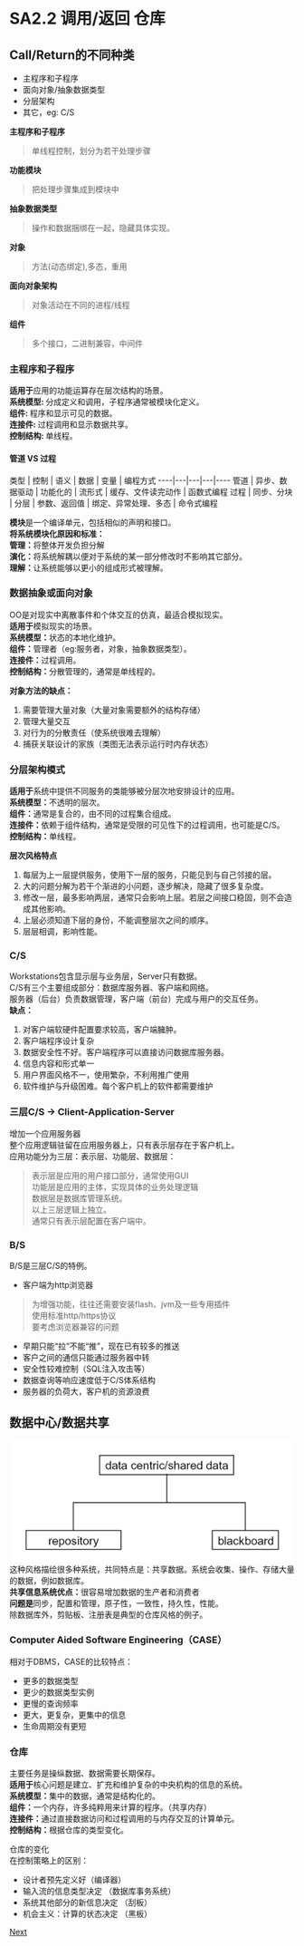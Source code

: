 # SA2.2  调用/返回 仓库  

## Call/Return的不同种类  

* 主程序和子程序  
* 面向对象/抽象数据类型  
* 分层架构  
* 其它，eg: C/S  

<b> 主程序和子程序</b>  
> 单线程控制，划分为若干处理步骤  

<b> 功能模块</b>  
> 把处理步骤集成到模块中  

<b> 抽象数据类型 </b>  
> 操作和数据捆绑在一起，隐藏具体实现。  

<b> 对象 </b>  
> 方法(动态绑定),多态，重用  

<b> 面向对象架构 </b>  
> 对象活动在不同的进程/线程  

<b> 组件</b>  
> 多个接口，二进制兼容，中间件  

### 主程序和子程序
<b>适用于</b>应用的功能运算存在层次结构的场景。  
<b>系统模型: </b>分成定义和调用，子程序通常被模块化定义。  
<b>组件: </b>程序和显示可见的数据。  
<b>连接件: </b>过程调用和显示数据共享。  
<b>控制结构: </b>单线程。  

#### 管道 VS 过程

类型 | 控制 | 语义 | 数据 | 变量 | 编程方式
----|---|---|---|----
管道 | 异步、数据驱动 | 功能化的 | 流形式 | 缓存、文件读完动作 | 函数式编程
过程 | 同步、分块 | 分层 | 参数、返回值 | 绑定、异常处理、多态 | 命令式编程

<b>模块</b>是一个编译单元，包括相似的声明和接口。  
<strong>将系统模块化原因和标准：</strong>  
<b>管理：</b>将整体开发负担分解  
<b>演化：</b>将系统解耦以便对于系统的某一部分修改时不影响其它部分。  
<b>理解：</b>让系统能够以更小的组成形式被理解。  

### 数据抽象或面向对象  

OO是对现实中离散事件和个体交互的仿真，最适合模拟现实。  
<b>适用于</b>模拟现实的场景。  
<b>系统模型：</b>状态的本地化维护。  
<b>组件：</b>管理者（eg:服务者，对象，抽象数据类型）。  
<b>连接件：</b>过程调用。  
<b>控制结构：</b>分散管理的，通常是单线程的。  

<b>对象方法的缺点：</b>  
1. 需要管理大量对象（大量对象需要额外的结构存储）  
2. 管理大量交互  
3. 对行为的分散责任（使系统很难去理解）  
4. 捕获关联设计的家族（类图无法表示运行时内存状态）  

### 分层架构模式  
<b>适用于</b>系统中提供不同服务的类能够被分层次地安排设计的应用。  
<b>系统模型：</b>不透明的层次。  
<b>组件：</b>通常是复合的，由不同的过程集合组成。  
<b>连接件：</b>依赖于组件结构，通常是受限的可见性下的过程调用，也可能是C/S。  
<b>控制结构：</b>单线程。  

<strong>层次风格特点</strong>  
1. 每层为上一层提供服务，使用下一层的服务，只能见到与自己邻接的层。  
2. 大的问题分解为若干个渐进的小问题，逐步解决，隐藏了很多复杂度。  
3. 修改一层，最多影响两层，通常只会影响上层。若层之间接口稳固，则不会造成其他影响。  
4. 上层必须知道下层的身份，不能调整层次之间的顺序。  
5. 层层相调，影响性能。  

### C/S  
Workstations包含显示层与业务层，Server只有数据。  
C/S有三个主要组成部分：数据库服务器、客户端和网络。  
服务器（后台）负责数据管理，客户端（前台）完成与用户的交互任务。  
<b>缺点：</b>  
1. 对客户端软硬件配置要求较高，客户端臃肿。  
2. 客户端程序设计复杂  
3. 数据安全性不好。客户端程序可以直接访问数据库服务器。  
4. 信息内容和形式单一  
5. 用户界面风格不一，使用繁杂，不利用推广使用  
6. 软件维护与升级困难。每个客户机上的软件都需要维护  

### 三层C/S -> Client-Application-Server  
增加一个应用服务器  
整个应用逻辑驻留在应用服务器上，只有表示层存在于客户机上。  
应用功能分为三层：表示层、功能层、数据层：  
> 表示层是应用的用户接口部分，通常使用GUI  
功能层是应用的主体，实现具体的业务处理逻辑  
数据层是数据库管理系统。  
以上三层逻辑上独立。  
通常只有表示层配置在客户端中。  

### B/S  
B/S是三层C/S的特例。  
* 客户端为http浏览器
> 为增强功能，往往还需要安装flash、jvm及一些专用插件  
使用标准http/https协议  
要考虑浏览器兼容的问题  

* 早期只能“拉”不能“推”，现在已有较多的推送  
* 客户之间的通信只能通过服务器中转  
* 安全性较难控制（SQL注入攻击等）  
* 数据查询等响应速度低于C/S体系结构  
* 服务器的负荷大，客户机的资源浪费

## 数据中心/数据共享  
![](images/dataCentric.PNG)  
这种风格描绘很多种系统，共同特点是：共享数据。系统会收集、操作、存储大量的数据，例如数据库。  
<b>共享信息系统优点：</b>很容易增加数据的生产者和消费者  
<b>问题是</b>同步，配置和管理，原子性，一致性，持久性，性能。  
除数据库外，剪贴板、注册表是典型的仓库风格的例子。  

### Computer Aided Software Engineering（CASE）
相对于DBMS，CASE的比较特点：
* 更多的数据类型  
* 更少的数据类型实例  
* 更慢的查询频率  
* 更大，更复杂，更集中的信息  
* 生命周期没有更短  

### 仓库  
主要任务是操纵数据、数据需要长期保存。  
<b>适用于</b>核心问题是建立、扩充和维护复杂的中央机构的信息的系统。  
<b>系统模型：</b>集中的数据，通常是结构化的。  
<b>组件：</b>一个内存，许多纯粹用来计算的程序。（共享内存）  
<b>连接件：</b>通过直接数据访问和过程调用的与内存交互的计算单元。  
<b>控制结构：</b>根据仓库的类型变化。

仓库的变化  
在控制策略上的区别：  
* 设计者预先定义好（编译器）  
* 输入流的信息类型决定 （数据库事务系统）  
* 系统其他部分的新信息决定 （刮板）  
* 机会主义：计算的状态决定 （黑板）  

[Next](https://github.com/fanzhonghao/study/blob/softwareArchitecture/2.3.md)  